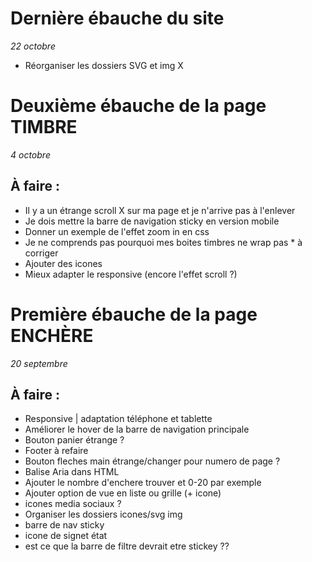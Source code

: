 # Dernière ébauche du site #
*22 octobre* 
- Réorganiser les dossiers SVG et img X

# Deuxième ébauche de la page TIMBRE #
*4 octobre* 

## À faire : ##

- Il y a un étrange scroll X sur ma page et je n'arrive pas à l'enlever
- Je dois mettre la barre de navigation sticky en version mobile
- Donner un exemple de l'effet zoom in en css
- Je ne comprends pas pourquoi mes boites timbres ne wrap pas * à corriger
- Ajouter des icones
- Mieux adapter le responsive (encore l'effet scroll ?)


# Première ébauche de la page ENCHÈRE #
*20 septembre* 

## À faire : ##

- Responsive | adaptation téléphone et tablette
- Améliorer le hover de la barre de navigation principale   
- Bouton panier étrange ?
- Footer à refaire
- Bouton fleches main étrange/changer pour numero de page ?
- Balise Aria dans HTML
- Ajouter le nombre d'enchere trouver et 0-20 par exemple
- Ajouter option de vue en liste ou grille (+ icone)
- icones media sociaux ?
- Organiser les dossiers icones/svg img
- barre de nav sticky
- icone de signet état
- est ce que la barre de filtre devrait etre stickey ??

